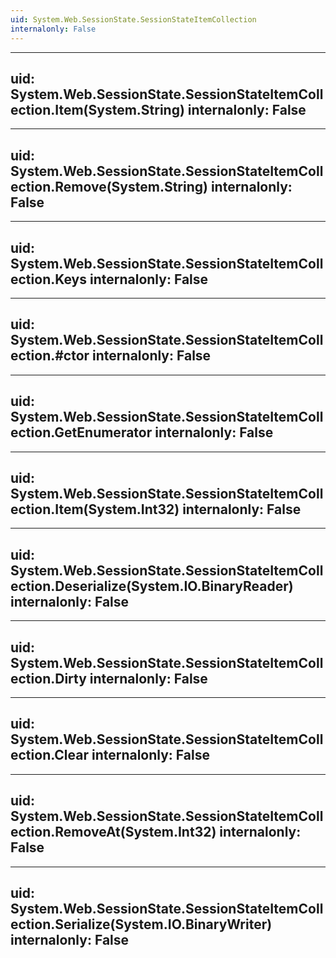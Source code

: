 ```yaml
---
uid: System.Web.SessionState.SessionStateItemCollection
internalonly: False
---
```


---
uid: System.Web.SessionState.SessionStateItemCollection.Item(System.String)
internalonly: False
---

---
uid: System.Web.SessionState.SessionStateItemCollection.Remove(System.String)
internalonly: False
---

---
uid: System.Web.SessionState.SessionStateItemCollection.Keys
internalonly: False
---

---
uid: System.Web.SessionState.SessionStateItemCollection.#ctor
internalonly: False
---

---
uid: System.Web.SessionState.SessionStateItemCollection.GetEnumerator
internalonly: False
---

---
uid: System.Web.SessionState.SessionStateItemCollection.Item(System.Int32)
internalonly: False
---

---
uid: System.Web.SessionState.SessionStateItemCollection.Deserialize(System.IO.BinaryReader)
internalonly: False
---

---
uid: System.Web.SessionState.SessionStateItemCollection.Dirty
internalonly: False
---

---
uid: System.Web.SessionState.SessionStateItemCollection.Clear
internalonly: False
---

---
uid: System.Web.SessionState.SessionStateItemCollection.RemoveAt(System.Int32)
internalonly: False
---

---
uid: System.Web.SessionState.SessionStateItemCollection.Serialize(System.IO.BinaryWriter)
internalonly: False
---
